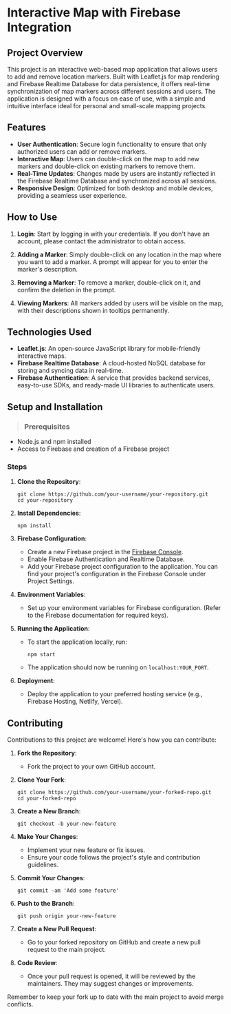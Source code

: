 # Interactive Map with Firebase Integration

## Project Overview

This project is an interactive web-based map application that allows users to add and remove location markers. Built with Leaflet.js for map rendering and Firebase Realtime Database for data persistence, it offers real-time synchronization of map markers across different sessions and users. The application is designed with a focus on ease of use, with a simple and intuitive interface ideal for personal and small-scale mapping projects.

## Features

- **User Authentication**: Secure login functionality to ensure that only authorized users can add or remove markers.
- **Interactive Map**: Users can double-click on the map to add new markers and double-click on existing markers to remove them.
- **Real-Time Updates**: Changes made by users are instantly reflected in the Firebase Realtime Database and synchronized across all sessions.
- **Responsive Design**: Optimized for both desktop and mobile devices, providing a seamless user experience.

## How to Use

1. **Login**: Start by logging in with your credentials. If you don't have an account, please contact the administrator to obtain access.

2. **Adding a Marker**: Simply double-click on any location in the map where you want to add a marker. A prompt will appear for you to enter the marker's description.

3. **Removing a Marker**: To remove a marker, double-click on it, and confirm the deletion in the prompt.

4. **Viewing Markers**: All markers added by users will be visible on the map, with their descriptions shown in tooltips permanently.

## Technologies Used

- **Leaflet.js**: An open-source JavaScript library for mobile-friendly interactive maps.
- **Firebase Realtime Database**: A cloud-hosted NoSQL database for storing and syncing data in real-time.
- **Firebase Authentication**: A service that provides backend services, easy-to-use SDKs, and ready-made UI libraries to authenticate users.

## Setup and Installation

> ### Prerequisites

- Node.js and npm installed
- Access to Firebase and creation of a Firebase project

### Steps

1. **Clone the Repository**:
    ```
    git clone https://github.com/your-username/your-repository.git
    cd your-repository
    ```

2. **Install Dependencies**:
    ```
    npm install
    ```

3. **Firebase Configuration**:
    - Create a new Firebase project in the [Firebase Console](https://console.firebase.google.com/).
    - Enable Firebase Authentication and Realtime Database.
    - Add your Firebase project configuration to the application. You can find your project's configuration in the Firebase Console under Project Settings.

4. **Environment Variables**:
    - Set up your environment variables for Firebase configuration. (Refer to the Firebase documentation for required keys).

5. **Running the Application**:
    - To start the application locally, run:
        ```
        npm start
        ```
    - The application should now be running on `localhost:YOUR_PORT`.

6. **Deployment**:
    - Deploy the application to your preferred hosting service (e.g., Firebase Hosting, Netlify, Vercel).


## Contributing

Contributions to this project are welcome! Here's how you can contribute:

1. **Fork the Repository**:
    - Fork the project to your own GitHub account.

2. **Clone Your Fork**:
    ```
    git clone https://github.com/your-username/your-forked-repo.git
    cd your-forked-repo
    ```

3. **Create a New Branch**:
    ```
    git checkout -b your-new-feature
    ```

4. **Make Your Changes**:
    - Implement your new feature or fix issues.
    - Ensure your code follows the project's style and contribution guidelines.

5. **Commit Your Changes**:
    ```
    git commit -am 'Add some feature'
    ```

6. **Push to the Branch**:
    ```
    git push origin your-new-feature
    ```

7. **Create a New Pull Request**:
    - Go to your forked repository on GitHub and create a new pull request to the main project.

8. **Code Review**:
    - Once your pull request is opened, it will be reviewed by the maintainers. They may suggest changes or improvements.

Remember to keep your fork up to date with the main project to avoid merge conflicts.

